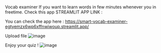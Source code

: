 Vocab examiner
If you want to learn words in few minutes whenever you in freetime. Check this app
STREAMLIT APP LINK : 

You can check the app here : https://smart-vocab-examiner-egtyemzx6wp6xffnwiwoup.streamlit.app/

Upload file
![image](https://github.com/user-attachments/assets/a2300ff4-cc79-4966-8771-4f2ab26da7e0)

Enjoy your quiz !
![image](https://github.com/user-attachments/assets/6cef9959-65bd-458d-b5e6-f6ca90496a07)
